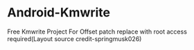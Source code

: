 # Android-Kmwrite
Free Kmwrite Project For Offset patch replace with root access required(Layout source credit-springmusk026)
